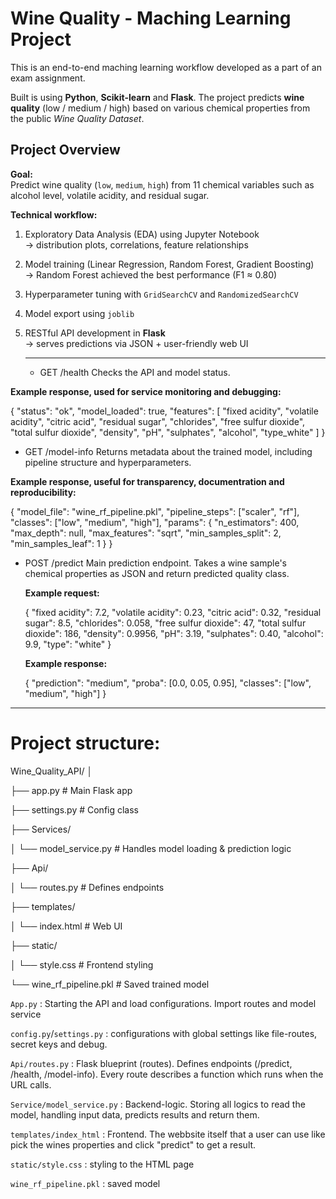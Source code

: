 # Wine Quality - Maching Learning Project

This is an end-to-end maching learning workflow developed as a part of an exam assignment.

Built is using **Python**, **Scikit-learn** and **Flask**. The project predicts **wine quality** (low / medium / high) based on various chemical properties from the public *Wine Quality Dataset*.


## Project Overview

**Goal:**  
Predict wine quality (`low`, `medium`, `high`) from 11 chemical variables such as alcohol level, volatile acidity, and residual sugar.

**Technical workflow:**
1. Exploratory Data Analysis (EDA) using Jupyter Notebook  
   → distribution plots, correlations, feature relationships  
2. Model training (Linear Regression, Random Forest, Gradient Boosting)  
   → Random Forest achieved the best performance (F1 ≈ 0.80)  
3. Hyperparameter tuning with `GridSearchCV` and `RandomizedSearchCV`  
4. Model export using `joblib`  
5. RESTful API development in **Flask**  
   → serves predictions via JSON + user-friendly web UI

   -----------------------------------------------------------------------------------------------------------------------------------------------------------------------------------------------------------------

   * GET /health
  Checks the API and model status.
  
  **Example response, used for service monitoring and debugging:**

   {
  "status": "ok",
  "model_loaded": true,
  "features": [
    "fixed acidity", "volatile acidity", "citric acid",
    "residual sugar", "chlorides", "free sulfur dioxide",
    "total sulfur dioxide", "density", "pH",
    "sulphates", "alcohol", "type_white"
  ]
}

* GET /model-info
Returns metadata about the trained model, including pipeline structure and hyperparameters.

**Example response, useful for transparency, documentration and reproducibility:**

{
  "model_file": "wine_rf_pipeline.pkl",
  "pipeline_steps": ["scaler", "rf"],
  "classes": ["low", "medium", "high"],
  "params": {
    "n_estimators": 400,
    "max_depth": null,
    "max_features": "sqrt",
    "min_samples_split": 2,
    "min_samples_leaf": 1
  }
}


* POST /predict
  Main prediction endpoint. Takes a wine sample's chemical properties as JSON and return predicted quality class.

  **Example request:**

  {
  "fixed acidity": 7.2,
  "volatile acidity": 0.23,
  "citric acid": 0.32,
  "residual sugar": 8.5,
  "chlorides": 0.058,
  "free sulfur dioxide": 47,
  "total sulfur dioxide": 186,
  "density": 0.9956,
  "pH": 3.19,
  "sulphates": 0.40,
  "alcohol": 9.9,
  "type": "white"
}

  **Example response:**

  {
  "prediction": "medium",
  "proba": [0.0, 0.05, 0.95],
  "classes": ["low", "medium", "high"]
}
-----------------------------------------------------------------------------------------------------------------------------------------------------------------------------------------------------------------

# Project structure:

Wine_Quality_API/
│

├── app.py                  # Main Flask app

├── settings.py             # Config class

├── Services/

│   └── model_service.py    # Handles model loading & prediction logic

├── Api/

│   └── routes.py           # Defines endpoints

├── templates/

│   └── index.html          # Web UI

├── static/

│   └── style.css           # Frontend styling

└── wine_rf_pipeline.pkl    # Saved trained model



`App.py` : Starting the API and load configurations. Import routes and model service

`config.py`/`settings.py` : configurations with global settings like file-routes, secret keys and debug.

`Api/routes.py` : Flask blueprint (routes). Defines endpoints (/predict, /health, /model-info). Every route describes a function which runs when the URL calls.

`Service/model_service.py` : Backend-logic. Storing all logics to read the model, handling input data, predicts results and return them.

`templates/index_html` : Frontend. The webbsite itself that a user can use like pick the wines properties and click "predict" to get a result. 

`static/style.css` : styling to the HTML page

`wine_rf_pipeline.pkl` : saved model
